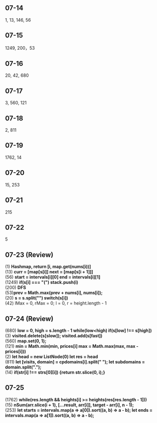 ## 07-14
1, 13, 146, 56

## 07-15
1249, 200，53

## 07-16
20, 42, 680

## 07-17
3, 560, 121

## 07-18
2, 811

## 07-19
1762, 14

## 07-20
15, 253

## 07-21
215

## 07-22
5

## 07-23 (Review)
(1) **Hashmap, return [i, map.get(nums[i))]**   
(13) **curr = [map[s[i]] next = [map[s[i + 1]]]**    
(56) **start = intervals[i][0] end = intervals[i][1]**   
(1249) **if(s[i] === "(") stack.push(i)**    
(200) **DFS**     
(53)**prev = Math.max(prev + nums[i], nums[i]);**       
(20) **s = s.split("") switch(s[i])**  
(42) lMax = 0, rMax = 0; l = 0, r = height.length - 1

## 07-24 (Review)
(680) **low = 0, high = s.length - 1 while(low<high) if(s[low] !== s[high])**        
(3) **visited.delete(s[slow]); visited.add(s[fast])**      
(560) **map.set(0, 1);**      
(121) **min = Math.min(min, prices[i] max = Math.max(max, max - prices[i]))**     
(2) **let head = new ListNode(0) let res = head**       
(811) **let [visits, domain] = cpdomains[i].split(" "); let subdomains = domain.split(".");**        
(14) **if(str[i] !== strs[0][i]) {return str.slice(0, i);}**    

## 07-25
(1762) **while(res.length && heights[i] >= heights(res[res.length - 1]))**          
(15) **nSum(arr.slice(i + 1), [...result, arr[i]], target - arr[i], n - 1);**       
(253) **let starts = intervals.map(a => a[0]).sort((a, b) => a - b); let ends = intervals.map(a => a[1]).sort((a, b) => a - b);**          
     
